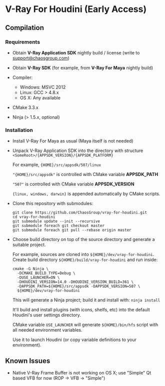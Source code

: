 V-Ray For Houdini (Early Access)
================================

Compilation
-----------

### Requirements

* Obtain **V-Ray Application SDK** nightly build / license (write to support@chaosgroup.com)

* Obtain **V-Ray SDK** (for example, from **V-Ray For Maya** nightly build)

* Compiler:

    - Windows: MSVC 2012
    - Linux: GCC > 4.8.x
    - OS X: Any available

* CMake 3.3.x

* Ninja (> 1.5.x, optional)


### Installation

* Install V-Ray For Maya as usual (Maya itself is not needed)

* Unpack V-Ray Application SDK into the directory with structure `<SomeRoot>/{APPSDK_VERSION}/{APPSDK_PLATFORM}`

  For example, `{HOME}/src/appsdk/507/linux`

  `"{HOME}/src/appsdk"` is controlled with CMake variable **APPSDK_PATH**

  `"507"` is controlled with CMake variable **APPSDK_VERSION**
  
  `{linux, windows, darwin}` is appended automatically by CMake scripts.

* Clone this repository with submodules:

  ```
  git clone https://github.com/ChaosGroup/vray-for-houdini.git
  cd vray-for-houdini
  git submodule update --init --recursive
  git submodule foreach git checkout master
  git submodule foreach git pull --rebase origin master
  ```

* Choose build directory on top of the source directory and generate a suitable project.
  
  For example, sources are cloned into `${HOME}/dev/vray-for-houdini`. Create build directory `${HOME}/build/vray-for-houdini` and run inside:

  ```
  cmake -G Ninja \
    -DCMAKE_BUILD_TYPE=Debug \
    -DUSE_LAUNCHER=ON \
    -DHOUDINI_VERSION=14.0 -DHOUDINI_VERSION_BUILD=361 \
    -DAPPSDK_PATH=${HOME}/src/appsdk -DAPPSDK_VERSION=507 \
    ${HOME}/dev/vray-for-houdini
  ```

  This will generate a Ninja project; build it and install with: `ninja install`

  It'll build and install plugins (with icons, shelfs, etc) into the default Houdini's user settings directory.
  
  CMake variable `USE_LAUNCHER` will generate `${HOME}/bin/hfs` script with all needed environment variables.
  
  Use it to launch Houdini (or copy variable definitions to your environment).

Known Issues
------------

* Native V-Ray Frame Buffer is not working on OS X; use "Simple" Qt based VFB for now (ROP -> VFB -> "Simple")
